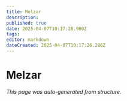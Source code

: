 ```yaml
---
title: Melzar
description: 
published: true
date: 2025-04-07T10:17:28.900Z
tags: 
editor: markdown
dateCreated: 2025-04-07T10:17:26.286Z
---
```


# Melzar

*This page was auto-generated from structure.*